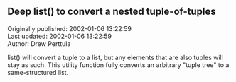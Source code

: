 ## Deep list() to convert a nested tuple-of-tuples  
Originally published: 2002-01-06 13:22:59  
Last updated: 2002-01-06 13:22:59  
Author: Drew Perttula  
  
list() will convert a tuple to a list, but any elements that are also tuples
will stay as such. This utility function fully converts an arbitrary "tuple tree" to a same-structured list.